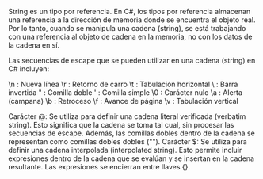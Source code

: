 String es un tipo por referencia. En C#, los tipos por referencia almacenan una referencia a la dirección de memoria donde se encuentra el objeto real.
Por lo tanto, cuando se manipula una cadena (string), se está trabajando con una referencia al objeto de cadena en la memoria, no con los datos de la cadena en sí.

Las secuencias de escape que se pueden utilizar en una cadena (string) en C# incluyen:

\n : Nueva línea
\r : Retorno de carro
\t : Tabulación horizontal
\\ : Barra invertida
\" : Comilla doble
\' : Comilla simple
\0 : Carácter nulo
\a : Alerta (campana)
\b : Retroceso
\f : Avance de página
\v : Tabulación vertical

Carácter @: Se utiliza para definir una cadena literal verificada (verbatim string). Esto significa que la cadena se toma tal cual, sin procesar las secuencias de escape. 
Además, las comillas dobles dentro de la cadena se representan como comillas dobles dobles ("").
Carácter $: Se utiliza para definir una cadena interpolada (interpolated string). Esto permite incluir expresiones dentro de la cadena que se evalúan y se insertan en la cadena resultante. 
Las expresiones se encierran entre llaves {}.
